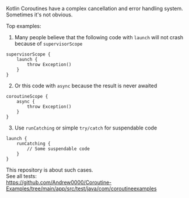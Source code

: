 Kotlin Coroutines have a complex cancellation and error handling system. Sometimes it's not obvious.  

Top examples:  
1. Many people believe that the following code with `launch` will not crash because of `supervisorScope`
```
supervisorScope {
    launch {
        throw Exception()
    }
}
```

2. Or this code with `async` because the result is never awaited
```
coroutineScope {
    async {
        throw Exception()
    }
}
```

3. Use `runCatching` or simple `try/catch` for suspendable code
```
launch {
    runCatching {
        // Some suspendable code
    }
}
```

This repository is about such cases.  
See all tests:  
https://github.com/Andrew0000/Coroutine-Examples/tree/main/app/src/test/java/com/coroutineexamples
